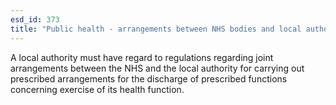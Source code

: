 ```yaml
---
esd_id: 373
title: "Public health - arrangements between NHS bodies and local authorities "
---
```


A local authority must have regard to regulations regarding joint arrangements between the NHS and the local authority for carrying out prescribed arrangements for the discharge of prescribed functions concerning exercise of its health function.

